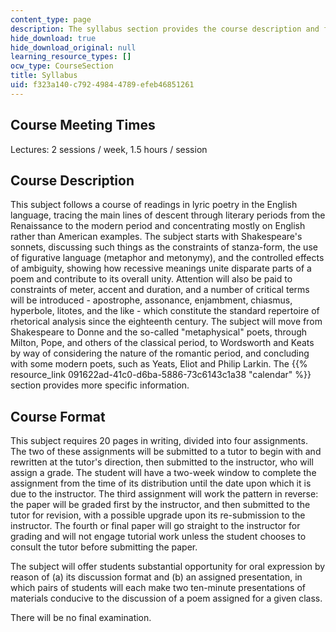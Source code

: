 ```yaml
---
content_type: page
description: The syllabus section provides the course description and format.
hide_download: true
hide_download_original: null
learning_resource_types: []
ocw_type: CourseSection
title: Syllabus
uid: f323a140-c792-4984-4789-efeb46851261
---
```


Course Meeting Times
--------------------

Lectures: 2 sessions / week, 1.5 hours / session

Course Description
------------------

This subject follows a course of readings in lyric poetry in the English language, tracing the main lines of descent through literary periods from the Renaissance to the modern period and concentrating mostly on English rather than American examples. The subject starts with Shakespeare's sonnets, discussing such things as the constraints of stanza-form, the use of figurative language (metaphor and metonymy), and the controlled effects of ambiguity, showing how recessive meanings unite disparate parts of a poem and contribute to its overall unity. Attention will also be paid to constraints of meter, accent and duration, and a number of critical terms will be introduced - apostrophe, assonance, enjambment, chiasmus, hyperbole, litotes, and the like - which constitute the standard repertoire of rhetorical analysis since the eighteenth century. The subject will move from Shakespeare to Donne and the so-called "metaphysical" poets, through Milton, Pope, and others of the classical period, to Wordsworth and Keats by way of considering the nature of the romantic period, and concluding with some modern poets, such as Yeats, Eliot and Philip Larkin. The {{% resource_link 091622ad-41c0-d6ba-5886-73c6143c1a38 "calendar" %}} section provides more specific information.

Course Format
-------------

This subject requires 20 pages in writing, divided into four assignments. The two of these assignments will be submitted to a tutor to begin with and rewritten at the tutor's direction, then submitted to the instructor, who will assign a grade. The student will have a two-week window to complete the assignment from the time of its distribution until the date upon which it is due to the instructor. The third assignment will work the pattern in reverse: the paper will be graded first by the instructor, and then submitted to the tutor for revision, with a possible upgrade upon its re-submission to the instructor. The fourth or final paper will go straight to the instructor for grading and will not engage tutorial work unless the student chooses to consult the tutor before submitting the paper.

The subject will offer students substantial opportunity for oral expression by reason of (a) its discussion format and (b) an assigned presentation, in which pairs of students will each make two ten-minute presentations of materials conducive to the discussion of a poem assigned for a given class.

There will be no final examination.